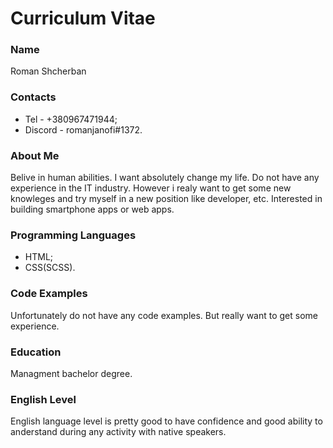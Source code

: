 # Curriculum Vitae


### Name
Roman Shcherban


### Contacts
* Tel - +380967471944;
* Discord - romanjanofi#1372.


### About Me
Belive in human abilities. I want absolutely change my life. Do not have any experience in the IT industry. However i realy want to get some new knowleges and try myself in a new position like developer, etc. Interested in building smartphone apps or web apps.


### Programming Languages
* HTML;
* CSS(SCSS).


### Code Examples
Unfortunately do not have any code examples. But really want to get some experience.


### Education
Managment bachelor degree.


### English Level
English language level is pretty good to have confidence and good ability to anderstand during any activity with native speakers.